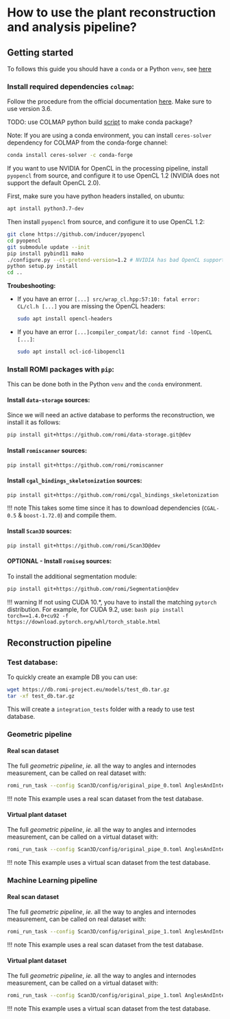 How to use the plant reconstruction and analysis pipeline?
=======

## Getting started

To follows this guide you should have a `conda` or a Python `venv`, see [here](/Scanner/how-to/#how-to-install-romi-packages)

### Install required dependencies `colmap`:
Follow the procedure from the official documentation [here](https://colmap.github.io/install.html#).
Make sure to use version 3.6.

TODO: use COLMAP python build [script](https://colmap.github.io/install.html#build-script) to make conda package?

Note: If you are using a conda environment, you can install `ceres-solver` dependency for COLMAP from the conda-forge channel:
```bash
conda install ceres-solver -c conda-forge
```

If you want to use NVIDIA for OpenCL in the processing pipeline, install `pyopencl` from source, and configure it to use OpenCL 1.2 (NVIDIA does not support the default OpenCL 2.0).

First, make sure you have python headers installed, on ubuntu:
```bash
apt install python3.7-dev
```

Then install `pyopencl` from source, and configure it to use OpenCL 1.2:
```bash
git clone https://github.com/inducer/pyopencl
cd pyopencl
git submodule update --init
pip install pybind11 mako
./configure.py --cl-pretend-version=1.2 # NVIDIA has bad OpenCL support and only provides OpenCL 1.2
python setup.py install
cd ..
```

**Troubeshooting:**

 - If you have an error `[...] src/wrap_cl.hpp:57:10: fatal error: CL/cl.h [...]` you are missing the OpenCL headers: 
     ```bash
     sudo apt install opencl-headers
     ```
 - If you have an error `[...]compiler_compat/ld: cannot find -lOpenCL [...]`:
      ```bash
     sudo apt install ocl-icd-libopencl1
     ```


### Install ROMI packages with `pip`:
This can be done both in the Python `venv` and the `conda` environment. 

#### Install `data-storage` sources:
Since we will need an active database to performs the reconstruction, we install it as follows:
```bash
pip install git+https://github.com/romi/data-storage.git@dev
```

#### Install `romiscanner` sources:
```bash
pip install git+https://github.com/romi/romiscanner
```

#### Install `cgal_bindings_skeletonization` sources:
```bash
pip install git+https://github.com/romi/cgal_bindings_skeletonization
```

!!! note
    This takes some time since it has to download dependencies (`CGAL-0.5` & `boost-1.72.0`) and compile them.

#### Install `Scan3D` sources:
```bash
pip install git+https://github.com/romi/Scan3D@dev
```

#### OPTIONAL - Install `romiseg` sources:
To install the additional segmentation module:
```bash
pip install git+https://github.com/romi/Segmentation@dev
```
!!! warning
    If not using CUDA 10.*, you have to install the matching `pytorch` distribution.
    For example, for CUDA 9.2, use:
    ```bash
    pip install torch==1.4.0+cu92 -f https://download.pytorch.org/whl/torch_stable.html
    ```

## Reconstruction pipeline

### Test database:
To quickly create an example DB you can use:
```bash
wget https://db.romi-project.eu/models/test_db.tar.gz
tar -xf test_db.tar.gz
```
This will create a `integration_tests` folder with a ready to use test database. 


### Geometric pipeline

#### Real scan dataset
The full *geometric pipeline*, _ie._ all the way to angles and internodes measurement, can be called on real dataset with:
```bash
romi_run_task --config Scan3D/config/original_pipe_0.toml AnglesAndInternodes integration_tests/2019-02-01_10-56-33 --local-scheduler
```
!!! note
    This example uses a real scan dataset from the test database.

#### Virtual plant dataset
The full *geometric pipeline*, _ie._ all the way to angles and internodes measurement, can be called on a virtual dataset with:
```bash
romi_run_task --config Scan3D/config/original_pipe_0.toml AnglesAndInternodes integration_tests/arabidopsis_26 --local-scheduler
```
!!! note
    This example uses a virtual scan dataset from the test database.


### Machine Learning pipeline

#### Real scan dataset
The full *geometric pipeline*, _ie._ all the way to angles and internodes measurement, can be called on real dataset with:
```bash
romi_run_task --config Scan3D/config/original_pipe_1.toml AnglesAndInternodes integration_tests/2019-02-01_10-56-33 --local-scheduler
```
!!! note
    This example uses a real scan dataset from the test database.

#### Virtual plant dataset
The full *geometric pipeline*, _ie._ all the way to angles and internodes measurement, can be called on a virtual dataset with:
```bash
romi_run_task --config Scan3D/config/original_pipe_1.toml AnglesAndInternodes integration_tests/arabidopsis_26 --local-scheduler
```
!!! note
    This example uses a virtual scan dataset from the test database.

